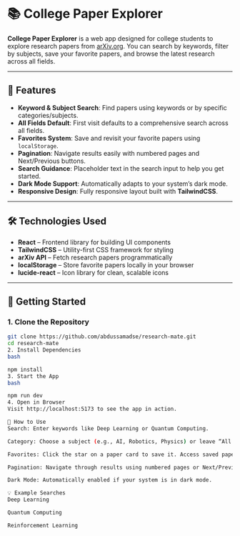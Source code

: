# 📚 College Paper Explorer

**College Paper Explorer** is a web app designed for college students to explore research papers from [arXiv.org](https://arxiv.org).
You can search by keywords, filter by subjects, save your favorite papers, and browse the latest research across all fields.

---

## 🌟 Features

- **Keyword & Subject Search**: Find papers using keywords or by specific categories/subjects.
- **All Fields Default**: First visit defaults to a comprehensive search across all fields.
- **Favorites System**: Save and revisit your favorite papers using `localStorage`.
- **Pagination**: Navigate results easily with numbered pages and Next/Previous buttons.
- **Search Guidance**: Placeholder text in the search input to help you get started.
- **Dark Mode Support**: Automatically adapts to your system’s dark mode.
- **Responsive Design**: Fully responsive layout built with **TailwindCSS**.

---

## 🛠 Technologies Used

- **React** – Frontend library for building UI components
- **TailwindCSS** – Utility-first CSS framework for styling
- **arXiv API** – Fetch research papers programmatically
- **localStorage** – Store favorite papers locally in your browser
- **lucide-react** – Icon library for clean, scalable icons

---

## 🚀 Getting Started

### 1. Clone the Repository
```bash
git clone https://github.com/abdussamadse/research-mate.git
cd research-mate
2. Install Dependencies
bash

npm install
3. Start the App
bash

npm run dev
4. Open in Browser
Visit http://localhost:5173 to see the app in action.

📝 How to Use
Search: Enter keywords like Deep Learning or Quantum Computing.

Category: Choose a subject (e.g., AI, Robotics, Physics) or leave “All Fields” for a broader search.

Favorites: Click the star on a paper card to save it. Access saved papers via the Favorites page.

Pagination: Navigate through results using numbered pages or Next/Previous buttons.

Dark Mode: Automatically enabled if your system is in dark mode.

💡 Example Searches
Deep Learning

Quantum Computing

Reinforcement Learning

